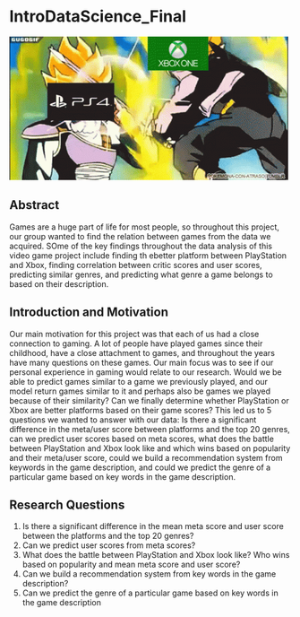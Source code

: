 # IntroDataScience_Final

![Xbox vs Playstation gif](xbox_vs_ps.gif)

## Abstract
Games are a huge part of life for most people, so throughout this project, our group wanted to find the relation between games from the data we acquired. SOme of the key findings throughout the data analysis of this video game project include finding th ebetter platform between PlayStation and Xbox, finding correlation between critic scores and user scores, predicting similar genres, and predicting what genre a game belongs to based on their description.

## Introduction and Motivation
Our main motivation for this project was that each of us had a close connection to gaming. A lot of people have played games since their childhood, have a close attachment to games, and throughout the years have many questions on these games. Our main focus was to see if our personal experience in gaming would relate to our research. Would we be able to predict games similar to a game we previously played, and our model return games similar to it and perhaps also be games we played because of their similarity? Can we finally determine whether PlayStation or Xbox are better platforms based on their game scores? This led us to 5 questions we wanted to answer with our data: Is there a significant difference in the meta/user score between platforms and the top 20 genres, can we predict user scores based on meta scores, what does the battle between PlayStation and Xbox look like and which wins based on popularity and their meta/user score, could we build a recommendation system from keywords in the game description, and could we predict the genre of a particular game based on key words in the game description.

## Research Questions
1. Is there a significant difference in the mean meta score and user score between the platforms and the top 20 genres?
2. Can we predict user scores from meta scores?
3. What does the battle between PlayStation and Xbox look like? Who wins based on popularity and mean meta score and user score?
4. Can we build a recommendation system from key words in the game description?
5. Can we predict the genre of a particular game based on key words in the game description
